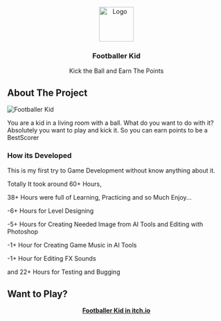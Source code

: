                         






















































 
<br/>
<div align="center">
<a href="https://github.com/ShaanCoding/ReadME-Generator">
<img src="https://img.itch.zone/aW1hZ2UvMjY0NzM3Ny8xNTc3NzM1MC5qcGVn/original/M3izgv.jpeg" alt="Logo" width="80" height="80">
</a>
<h3 align="center">Footballer Kid</h3>
<p align="center">
Kick the Ball and Earn The Points


  


</p>
</div>

 ## About The Project

![Footballer Kid](https://img.itch.zone/aW1hZ2UvMjY0NzM3Ny8xNTc3NjI4Ni5qcGc=/original/u4Lvoh.jpg)

You are a kid in a living room with a ball. What do you want to do with it? Absolutely you want to play and kick it. So you can earn points to be a BestScorer
 ### How its Developed

This is my first try to Game Development without know anything about it.

Totally It took around 60+ Hours,

38+ Hours were full of Learning, Practicing and so Much Enjoy...

-6+ Hours for Level Designing

-5+ Hours for Creating Needed Image from AI Tools and Editing with Photoshop

-1+ Hour for Creating Game Music in AI Tools

-1+ Hour for Editing FX Sounds

and 22+ Hours for Testing and Bugging

 ## Want to Play?

<center><b><a href="https://keremco.itch.io/footballer-kid">Footballer Kid in itch.io</a></center>
